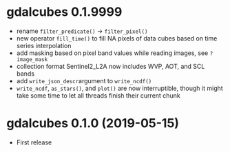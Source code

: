 # gdalcubes 0.1.9999

* rename `filter_predicate()` -> `filter_pixel()`
* new operator `fill_time()` to fill NA pixels of data cubes based on time series interpolation
* add masking based on pixel band values while reading images, see `?image_mask`
* collection format Sentinel2_L2A now includes WVP, AOT, and SCL bands 
* add `write_json_descr`argument to `write_ncdf()`
* `write_ncdf`, `as_stars()`, and `plot()` are now  interruptible, though it might take some time to let all threads finish their current chunk


# gdalcubes 0.1.0 (2019-05-15)

* First release
